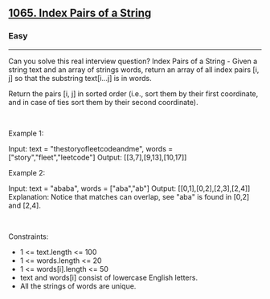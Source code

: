 <h2><a href="https://leetcode.com/problems/index-pairs-of-a-string/">1065. Index Pairs of a String</a></h2><h3>Easy</h3><hr>Can you solve this real interview question? Index Pairs of a String - Given a string text and an array of strings words, return an array of all index pairs [i, j] so that the substring text[i...j] is in words.

Return the pairs [i, j] in sorted order (i.e., sort them by their first coordinate, and in case of ties sort them by their second coordinate).

 

Example 1:


Input: text = "thestoryofleetcodeandme", words = ["story","fleet","leetcode"]
Output: [[3,7],[9,13],[10,17]]


Example 2:


Input: text = "ababa", words = ["aba","ab"]
Output: [[0,1],[0,2],[2,3],[2,4]]
Explanation: Notice that matches can overlap, see "aba" is found in [0,2] and [2,4].


 

Constraints:

 * 1 <= text.length <= 100
 * 1 <= words.length <= 20
 * 1 <= words[i].length <= 50
 * text and words[i] consist of lowercase English letters.
 * All the strings of words are unique.